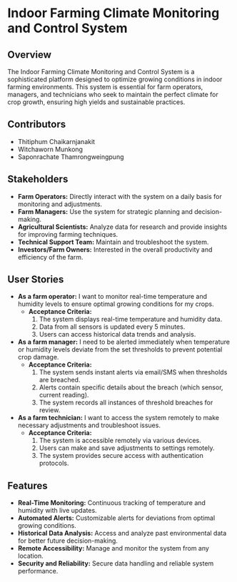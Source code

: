 # Indoor Farming Climate Monitoring and Control System

## Overview
The Indoor Farming Climate Monitoring and Control System is a sophisticated platform designed to optimize growing conditions in indoor farming environments. This system is essential for farm operators, managers, and technicians who seek to maintain the perfect climate for crop growth, ensuring high yields and sustainable practices.

## Contributors
- Thitiphum Chaikarnjanakit
- Witchaworn Munkong
- Saponrachate​ Thamrongweingpung​

## Stakeholders
- **Farm Operators:** Directly interact with the system on a daily basis for monitoring and adjustments.
- **Farm Managers:** Use the system for strategic planning and decision-making.
- **Agricultural Scientists:** Analyze data for research and provide insights for improving farming techniques.
- **Technical Support Team:** Maintain and troubleshoot the system.
- **Investors/Farm Owners:** Interested in the overall productivity and efficiency of the farm.

## User Stories
- **As a farm operator:** I want to monitor real-time temperature and humidity levels to ensure optimal growing conditions for my crops.
   - **Acceptance Criteria:**
     1. The system displays real-time temperature and humidity data.
     2. Data from all sensors is updated every 5 minutes.
     3. Users can access historical data trends and analysis.
- **As a farm manager:** I need to be alerted immediately when temperature or humidity levels deviate from the set thresholds to prevent potential crop damage.
   - **Acceptance Criteria:**
     1. The system sends instant alerts via email/SMS when thresholds are breached.
     2. Alerts contain specific details about the breach (which sensor, current reading).
     3. The system records all instances of threshold breaches for review.
- **As a farm technician:** I want to access the system remotely to make necessary adjustments and troubleshoot issues.
   - **Acceptance Criteria:**
     1. The system is accessible remotely via various devices.
     2. Users can make and save adjustments to settings remotely.
     3. The system provides secure access with authentication protocols.

## Features
- **Real-Time Monitoring:** Continuous tracking of temperature and humidity with live updates.
- **Automated Alerts:** Customizable alerts for deviations from optimal growing conditions.
- **Historical Data Analysis:** Access and analyze past environmental data for better future decision-making.
- **Remote Accessibility:** Manage and monitor the system from any location.
- **Security and Reliability:** Secure data handling and reliable system performance.
